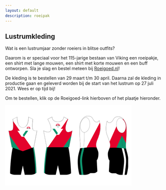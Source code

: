 ```yaml
---
layout: default
description: roeipak
---
```


## Lustrumkleding

Wat is een lustrumjaar zonder roeiers in blitse outfits? 

Daarom is er speciaal voor het 115-jarige bestaan van Viking een roeipakje, een shirt met lange mouwen, een shirt met korte mouwen en een buff ontworpen.  Sla je slag en bestel meteen bij [Roeigoed.nl](https://www.roeigoed.nl/viking/c557)! 

De kleding is te bestellen van 29 maart t/m 30 april. Daarna zal de kleding in productie gaan en geleverd worden bij de start van het lustrum op 27 juli 2021. Wees er op tijd bij!

Om te bestellen, klik op de Roeigoed-link hierboven of het plaatje hieronder.

[![plaatje roeipak](pak-viking-website-lustrum.png)](https://www.roeigoed.nl/viking/c557)



